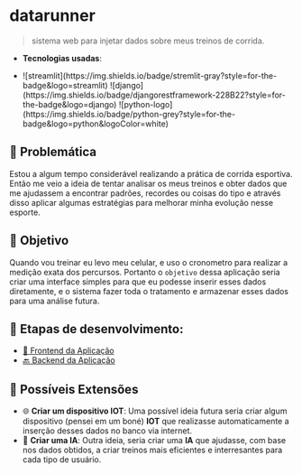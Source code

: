 # datarunner

> sistema web para injetar dados sobre meus treinos de corrida.

- **Tecnologias usadas**:
<ul>
  <li>
    ![streamlit](https://img.shields.io/badge/stremlit-gray?style=for-the-badge&logo=streamlit) ![django](https://img.shields.io/badge/djangorestframework-228B22?style=for-the-badge&logo=django) ![python-logo](https://img.shields.io/badge/python-grey?style=for-the-badge&logo=python&logoColor=white)
  </li>
</ul>

## 🤔 Problemática

Estou a algum tempo considerável realizando a prática de corrida esportiva. Então me veio a ideia de tentar analisar os meus treinos e obter dados que me ajudassem a encontrar padrões, recordes ou coisas do tipo e através disso aplicar algumas estratégias para melhorar minha evolução nesse esporte.

## 🎯 Objetivo

Quando vou treinar eu levo meu celular, e uso o cronometro para realizar a medição exata dos percursos. Portanto o `objetivo` dessa aplicação seria criar uma interface simples para que eu podesse inserir esses dados diretamente, e o sistema fazer toda o tratamento e armazenar esses dados para uma análise futura.

## 📝 Etapas de desenvolvimento:
- [🎨 Frontend da Aplicação]()
- [🔙 Backend da Aplicação]()

## 🌟 Possíveis Extensões

- 🌐 **Criar um dispositivo IOT**: Uma possível ideia futura seria criar algum dispositivo (pensei em um boné) **IOT** que realizasse automaticamente a inserção desses dados no banco via internet.
- 🤖 **Criar uma IA**: Outra ideia, seria criar uma **IA** que ajudasse, com base nos dados obtidos, a criar treinos mais eficientes e interresantes para cada tipo de usuário.




